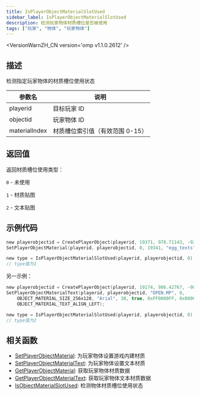 ```yaml
---
title: IsPlayerObjectMaterialSlotUsed
sidebar_label: IsPlayerObjectMaterialSlotUsed
description: 检测玩家物体材质槽位是否被使用
tags: ["玩家", "物体", "玩家物体"]
---
```


<VersionWarnZH_CN version='omp v1.1.0.2612' />

## 描述

检测指定玩家物体的材质槽位使用状态

| 参数名        | 说明                            |
| ------------- | ------------------------------- |
| playerid      | 目标玩家 ID                     |
| objectid      | 玩家物体 ID                     |
| materialIndex | 材质槽位索引值（有效范围 0-15） |

## 返回值

返回材质槽位使用类型：

`0` - 未使用

`1` - 材质贴图

`2` - 文本贴图

## 示例代码

```c
new playerobjectid = CreatePlayerObject(playerid, 19371, 978.71143, -925.25708, 42.63720, 0.0, 0.0, 2.0);
SetPlayerObjectMaterial(playerid, playerobjectid, 0, 19341, "egg_texts", "easter_egg01", 0xFFFFFFFF);

new type = IsPlayerObjectMaterialSlotUsed(playerid, playerobjectid, 0);
// type值为1
```

另一示例：

```c
new playerobjectid = CreatePlayerObject(playerid, 19174, 986.42767, -983.14850, 40.95220, 0.0, 0.0, 186.0);
SetPlayerObjectMaterialText(playerid, playerobjectid, "OPEN.MP", 0,
    OBJECT_MATERIAL_SIZE_256x128, "Arial", 38, true, 0xFF0000FF, 0x00000000,
    OBJECT_MATERIAL_TEXT_ALIGN_LEFT);

new type = IsPlayerObjectMaterialSlotUsed(playerid, playerobjectid, 0);
// type值为2
```

## 相关函数

- [SetPlayerObjectMaterial](SetPlayerObjectMaterial): 为玩家物体设置游戏内建材质
- [SetPlayerObjectMaterialText](SetPlayerObjectMaterialText): 为玩家物体设置文本材质
- [GetPlayerObjectMaterial](GetPlayerObjectMaterial): 获取玩家物体材质数据
- [GetPlayerObjectMaterialText](GetPlayerObjectMaterialText): 获取玩家物体文本材质数据
- [IsObjectMaterialSlotUsed](IsObjectMaterialSlotUsed): 检测物体材质槽位使用状态

